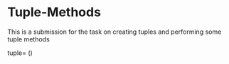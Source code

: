 # Tuple-Methods
This is a submission for the task on creating tuples and performing some tuple methods

tuple= ()
